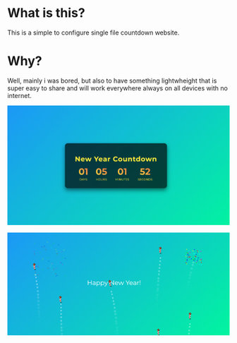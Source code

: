 # What is this?
This is a simple to configure single file countdown website.

# Why?
Well, mainly i was bored, but also to have something lightwheight that is super easy to share and will work everywhere always on all devices with no internet.

![main screen](screenshots/countdown.png "Countdown Screen")

![ending fireworks](screenshots/ending.png "Ending Screen")